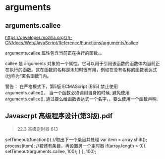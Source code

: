 # arguments


























## arguments.callee



https://developer.mozilla.org/zh-CN/docs/Web/JavaScript/Reference/Functions/arguments/callee


arguments.callee 属性包含当前正在执行的函数。。

callee 是 arguments 对象的一个属性。它可以用于引用该函数的函数体内当前正在执行的函数。这在函数的名称是未知时很有用，例如在没有名称的函数表达式 (也称为“匿名函数”)内。

警告：
在严格模式下，第5版 ECMAScript (ES5) 禁止使用 arguments.callee()。
当一个函数必须调用自身的时候, 避免使用 arguments.callee(), 通过要么给函数表达式一个名字，，要么使用一个函数声明.



## Javascrpt 高级程序设计(第3版).pdf

> 22.3 高级定时器 613  

setTimeout(function(){
    //取出下一个条目并处理
    var item = array.shift();
    process(item);
    //若还有条目，再设置另一个定时器
    if(array.length > 0){
        setTimeout(arguments.callee, 100);
    }
}, 100);
















